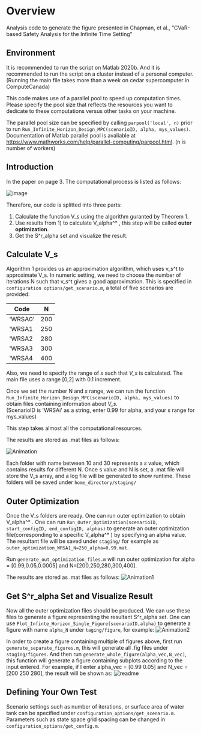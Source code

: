 # Overview
Analysis code to generate the figure presented in Chapman, et al., “CVaR-based Safety Analysis for the Infinite Time Setting” 

## Environment
It is recommended to run the script on Matlab 2020b. And it is recommended to run the script on a cluster instead of a personal computer. (Running the main file takes more than a week on cedar supercomputer in ComputeCanada)


This code makes use of a parallel pool to speed up computation times. Please specify the pool size that reflects the resources you want to dedicate to these computations versus other tasks on your machine.

The parallel pool size can be specified by calling `parpool('local', n)` prior to run `Run_Infinite_Horizon_Design_MPC(scenarioID, alpha, mys_values)`. Documentation of Matlab parallel pool is avaliable at https://www.mathworks.com/help/parallel-computing/parpool.html.
(n is number of workers)

## Introduction
In the paper on page 3. The computational process is listed as follows:

![image](https://user-images.githubusercontent.com/89077814/130007972-db368f31-5504-4ba6-a0b9-0ff392847de4.png)

Therefore, our code is splitted into three parts:
1) Calculate the function V_s using the algorithm guranted by Theorem 1.
2) Use results from 1) to calculate V_alpha^* , this step will be called **outer optimization**.
3) Get the S^r_alpha set and visualize the result.

## Calculate V_s
Algorithm 1 provides us an approximation algorithm, which uses v_s^t to approximate V_s. In numeric setting, we need to choose the number of iterations N such that v_s^t gives a good approximation. This is specified in `configuration options/get_scenario.m`, a total of five scenarios are provided:

| Code          |N        
| ------------- |:-------------:|
| 'WRSA0'     | 200 |
| 'WRSA1      | 250      |
| 'WRSA2 | 280
| 'WRSA3 | 300|
| 'WRSA4 | 400|


Also, we need to specify the range of *s* such that *V_s* is calculated. The main file uses a range [0,2] with 0.1 increment.

Once we set the number N and *s* range, we can run the function `Run_Infinite_Horizon_Design_MPC(scenarioID, alpha, mys_values)` to obtain files containing information about *V_s*.  
(ScenarioID is 'WRSAi' as a string, enter 0.99 for alpha, and your s range for mys_values)

This step takes almost all the computational resources.

The results are stored as .mat files as follows:

![Animation](https://user-images.githubusercontent.com/89077814/130104997-4a9cb0f8-9eba-4e35-8afa-6866bc29a6db.gif)

Each folder with name between 10 and 30 represents a *s* value, which contains results for different N. Once s value and N is set, a .mat file will store the V_s array, and a log file will be generated to show runtime. These folders will be saved under `home_directory/staging/`

## Outer Optimization

Once the V_s folders are ready. One can run outer optimization to obtain V_alpha^* . 
One can run `Run_Outer_Optimization(scenarioID, start_configID, end_configID, alphas)` to generate an outer optimization file(corresponding to a specific V_alpha^* ) by specifying an alpha value. The resultant file will be saved under `staging/` for example as `outer_optimization_WRSA1_N=250_alpha=0.99.mat`.

Run `generate_out_optimization_files.m` will run outer optimization for alpha = [0.99,0.05,0.0005] and N=[200,250,280,300,400].

The results are stored as .mat files as follows:
![Animation1](https://user-images.githubusercontent.com/89077814/130107588-9802fcec-7e2a-411d-8ff6-fc89dfb69574.gif)

## Get S^r_alpha Set and Visualize Result

Now all the outer optimization files should be produced. We can use these files to generate a figure representing the resultant S^r_alpha set. 
One can use `Plot_Infinte_Horizon_Single_Figure(scenarioID,alpha)` to generate a figure with name `alpha_N` under `taging/figure`, for example:
![Animation2](https://user-images.githubusercontent.com/89077814/130112760-b48f9c05-1498-46e1-a20b-96b94be543ac.gif)

In order to create a figure containing multiple of figures above, first run `generate_separate_figures.m`, this will generate all .fig files under `staging/figures`. And then run 
`generate_whole_figure(alpha_vec,N_vec)`, this function will generate a figure containing subplots according to the input entered. 
For example, if I enter alpha_vec = [0.99 0.05] and N_vec = [200 250 280], the result will be shown as:
![readme](https://user-images.githubusercontent.com/89077814/130112824-95c408ce-9372-438f-9e74-b25ee099ee7b.jpg)

## Defining Your Own Test

Scenario settings such as number of iterations, or surface area of water tank can be specified under `configuration_options/get_scenario.m`. Parameters such as state space grid spacing can be changed in `configuration_options/get_config.m`.


